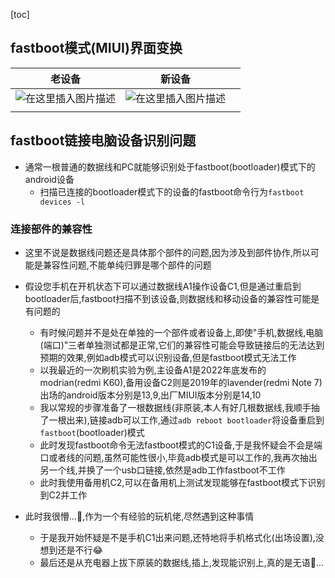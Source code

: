[toc]



## fastboot模式(MIUI)界面变换

| 老设备                                                       | 新设备                                                       |      |
| ------------------------------------------------------------ | ------------------------------------------------------------ | ---- |
| ![在这里插入图片描述](https://img-blog.csdnimg.cn/9927a6597cff407285862b0947cca66a.png) | ![在这里插入图片描述](https://img-blog.csdnimg.cn/ab4d450191fa4e07a8e6dc6b92430b59.png) |      |
|                                                              |                                                              |      |





## fastboot链接电脑设备识别问题

- 通常一根普通的数据线和PC就能够识别处于fastboot(bootloader)模式下的android设备
  - 扫描已连接的bootloader模式下的设备的fastboot命令行为`fastboot devices -l`

### 连接部件的兼容性

- 这里不说是数据线问题还是具体那个部件的问题,因为涉及到部件协作,所以可能是兼容性问题,不能单纯归罪是哪个部件的问题

- 假设您手机在开机状态下可以通过数据线A1操作设备C1,但是通过重启到bootloader后,fastboot扫描不到该设备,则数据线和移动设备的兼容性可能是有问题的
  - 有时候问题并不是处在单独的一个部件或者设备上,即使"手机,数据线,电脑(端口)"三者单独测试都是正常,它们的兼容性可能会导致链接后的无法达到预期的效果,例如adb模式可以识别设备,但是fastboot模式无法工作
  - 以我最近的一次刷机实验为例,主设备A1是2022年底发布的modrian(redmi K60),备用设备C2则是2019年的lavender(redmi Note 7)出场的android版本分别是13,9,出厂MIUI版本分别是14,10
  - 我以常规的步骤准备了一根数据线(非原装,本人有好几根数据线,我顺手抽了一根出来),链接adb可以工作,通过`adb reboot bootloader`将设备重启到`fastboot`(bootloader)模式
  - 此时发现fastboot命令无法fastboot模式的C1设备,于是我怀疑会不会是端口或者线的问题,虽然可能性很小,毕竟adb模式是可以工作的,我再次抽出另一个线,并换了一个usb口链接,依然是adb工作fastboot不工作
  - 此时我使用备用机C2,可以在备用机上测试发现能够在fastboot模式下识别到C2并工作
- 此时我很懵...👺,作为一个有经验的玩机佬,尽然遇到这种事情
  - 于是我开始怀疑是不是手机C1出来问题,还特地将手机格式化(出场设置),没想到还是不行😂
  - 最后还是从充电器上拔下原装的数据线,插上,发现能识别上,真的是无语👺...